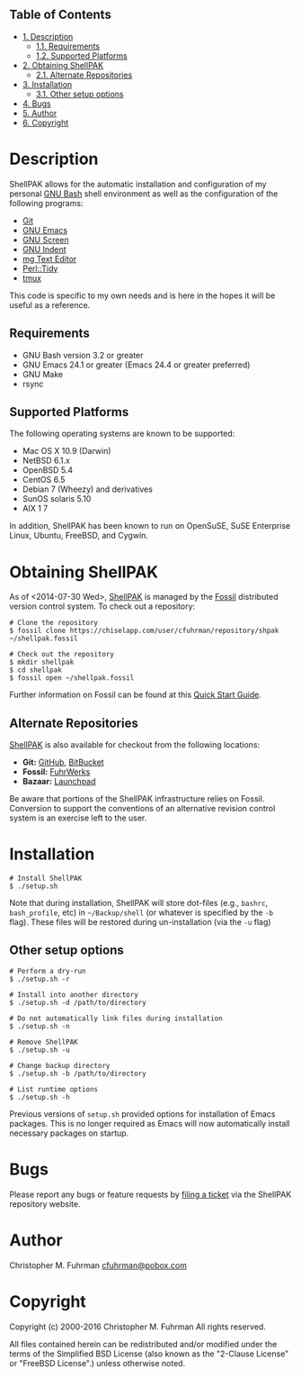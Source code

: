 <div id="table-of-contents">
<h2>Table of Contents</h2>
<div id="text-table-of-contents">
<ul>
<li><a href="#sec-1">1. Description</a>
<ul>
<li><a href="#sec-1-1">1.1. Requirements</a></li>
<li><a href="#sec-1-2">1.2. Supported Platforms</a></li>
</ul>
</li>
<li><a href="#sec-2">2. Obtaining ShellPAK</a>
<ul>
<li><a href="#sec-2-1">2.1. Alternate Repositories</a></li>
</ul>
</li>
<li><a href="#sec-3">3. Installation</a>
<ul>
<li><a href="#sec-3-1">3.1. Other setup options</a></li>
</ul>
</li>
<li><a href="#sec-4">4. Bugs</a></li>
<li><a href="#sec-5">5. Author</a></li>
<li><a href="#sec-6">6. Copyright</a></li>
</ul>
</div>
</div>



# Description<a id="sec-1" name="sec-1"></a>

ShellPAK allows for the automatic installation and configuration of
my personal [GNU Bash](http://www.gnu.org/software/bash/) shell environment as well as the configuration
of the following programs:

-   [Git](http://git-scm.com)
-   [GNU Emacs](http://www.gnu.org/software/emacs/)
-   [GNU Screen](http://www.gnu.org/software/screen/)
-   [GNU Indent](https://www.gnu.org/software/indent/)
-   [mg Text Editor](http://homepage.boetes.org/software/mg/)
-   [Perl::Tidy](http://search.cpan.org/~shancock/Perl-Tidy-20140711/lib/Perl/Tidy.pod)
-   [tmux](http://tmux.sourceforge.net)

This code is specific to my own needs and is here in the hopes it
will be useful as a reference.

## Requirements<a id="sec-1-1" name="sec-1-1"></a>

-   GNU Bash version 3.2 or greater
-   GNU Emacs 24.1 or greater (Emacs 24.4 or greater preferred)
-   GNU Make
-   rsync

## Supported Platforms<a id="sec-1-2" name="sec-1-2"></a>

The following operating systems are known to be supported:

-   Mac OS X 10.9 (Darwin)
-   NetBSD 6.1.x
-   OpenBSD 5.4
-   CentOS 6.5
-   Debian 7 (Wheezy) and derivatives
-   SunOS solaris 5.10
-   AIX 1 7

In addition, ShellPAK has been known to run on OpenSuSE, SuSE
Enterprise Linux, Ubuntu, FreeBSD, and Cygwin.

# Obtaining ShellPAK<a id="sec-2" name="sec-2"></a>

As of <span class="timestamp-wrapper"><span class="timestamp">&lt;2014-07-30 Wed&gt;</span></span>, [ShellPAK](https://chiselapp.com/user/cfuhrman/repository/shpak/home) is managed by the [Fossil](http://fossil-scm.org)
distributed version control system.  To check out a repository:

    # Clone the repository
    $ fossil clone https://chiselapp.com/user/cfuhrman/repository/shpak ~/shellpak.fossil
    
    # Check out the repository
    $ mkdir shellpak
    $ cd shellpak
    $ fossil open ~/shellpak.fossil

Further information on Fossil can be found at this [Quick Start
Guide](http://www.fossil-scm.org/index.html/doc/trunk/www/quickstart.wiki).

## Alternate Repositories<a id="sec-2-1" name="sec-2-1"></a>

[ShellPAK](https://chiselapp.com/user/cfuhrman/repository/shpak/home) is also available for checkout from the following
locations:

-   **Git:** [GitHub](https://github.com/cfuhrman/shpak), [BitBucket](https://bitbucket.org/chrisfuhrman/shellpak)
-   **Fossil:** [FuhrWerks](https://fossil.fuhrwerks.com/shpak)
-   **Bazaar:** [Launchpad](https://code.launchpad.net/~cfuhrman/shpak/trunk)

Be aware that portions of the ShellPAK infrastructure relies on
Fossil.  Conversion to support the conventions of an alternative
revision control system is an exercise left to the user.

# Installation<a id="sec-3" name="sec-3"></a>

    # Install ShellPAK
    $ ./setup.sh

Note that during installation, ShellPAK will store dot-files (e.g.,
`bashrc`, `bash_profile`, etc) in `~/Backup/shell` (or whatever is
specified by the `-b` flag).  These files will be restored during
un-installation (via the `-u` flag)

## Other setup options<a id="sec-3-1" name="sec-3-1"></a>

    # Perform a dry-run
    $ ./setup.sh -r
    
    # Install into another directory
    $ ./setup.sh -d /path/to/directory
    
    # Do not automatically link files during installation
    $ ./setup.sh -n
    
    # Remove ShellPAK
    $ ./setup.sh -u
    
    # Change backup directory
    $ ./setup.sh -b /path/to/directory
    
    # List runtime options
    $ ./setup.sh -h

Previous versions of `setup.sh` provided options for installation
of Emacs packages.  This is no longer required as Emacs will now
automatically install necessary packages on startup.

# Bugs<a id="sec-4" name="sec-4"></a>

Please report any bugs or feature requests by [filing a ticket](https://chiselapp.com/user/cfuhrman/repository/shpak/reportlist) via
the ShellPAK repository website.

# Author<a id="sec-5" name="sec-5"></a>

Christopher M. Fuhrman
[cfuhrman@pobox.com](cfuhrman@pobox.com)

# Copyright<a id="sec-6" name="sec-6"></a>

Copyright (c) 2000-2016 Christopher M. Fuhrman
All rights reserved.

All files contained herein can be redistributed and/or modified
under the terms of the Simplified BSD License (also known as the
"2-Clause License" or "FreeBSD License".) unless otherwise noted.